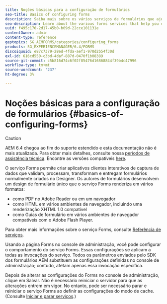 ```yaml
---
title: Noções básicas para a configuração de formulários
seo-title: Basics of configuring forms
description: Saiba mais sobre os vários serviços de formulários que ajudam a criar aplicativos interativos de captura de dados.
seo-description: Learn about the various forms services that help you create interactive data capture applications.
uuid: f495c170-2d17-45b0-b09d-22cce101131e
contentOwner: admin
content-type: reference
geptopics: SG_AEMFORMS/categories/configuring_forms
products: SG_EXPERIENCEMANAGER/6.4/FORMS
discoiquuid: e87c7379-28ed-4fda-aef1-970d2b54f30d
exl-id: 616cd550-c3bd-4daf-887d-0470f1b08389
source-git-commit: c5b816d74c6f02f85476d16868844f39b4c47996
workflow-type: tm+mt
source-wordcount: '237'
ht-degree: 3%

---
```


# Noções básicas para a configuração de formulários {#basics-of-configuring-forms}

>[!CAUTION]
>
>AEM 6.4 chegou ao fim do suporte estendido e esta documentação não é mais atualizada. Para obter mais detalhes, consulte nossa [períodos de assistência técnica](https://helpx.adobe.com/br/support/programs/eol-matrix.html). Encontre as versões compatíveis [here](https://experienceleague.adobe.com/docs/).

O serviço Forms permite criar aplicativos clientes interativos de captura de dados que validam, processam, transformam e entregam formulários normalmente criados no Designer. Os autores de formulários desenvolvem um design de formulário único que o serviço Forms renderiza em vários formatos:

* como PDF no Adobe Reader ou em um navegador
* como HTML em vários ambientes de navegador, incluindo uma renderização XHTML 1.0 compatível
* como Guias de formulário em vários ambientes de navegador compatíveis com o Adobe Flash Player.

Para obter mais informações sobre o serviço Forms, consulte [Referência de serviços](https://www.adobe.com/go/learn_aemforms_services_63).

Usando a página Forms no console de administração, você pode configurar o comportamento do serviço Forms. Essas configurações se aplicam a todas as invocações do serviço. Todos os parâmetros enviados pelo SDK dos formulários AEM substituem as configurações definidas no console de administração; contudo, afetam apenas essa invocação específica.

Depois de alterar as configurações do Forms no console de administração, clique em Salvar. Não é necessário reiniciar o servidor para que as alterações entrem em vigor. No entanto, pode ser necessário parar e reiniciar o serviço Forms ao definir as configurações do modo de cache. (Consulte [Iniciar e parar serviços](/help/forms/using/admin-help/starting-stopping-services.md#starting-and-stopping-services).)
